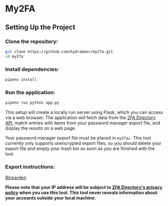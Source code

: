 # My2FA
## Setting Up the Project
### Clone the repository:

```bash
git clone https://github.com/hydrabeer/my2fa.git
cd my2fa
```
### Install dependencies:

```bash
pipenv install
```
### Run the application:

```bash
pipenv run python app.py
```

This setup will create a locally run server using Flask, which you can access via a web browser. The application will fetch data from the [2FA Directory API](https://2fa.directory/api/), match entries with items from your password manager export file, and display the results on a web page.

Your password manager export file must be placed in `my2fa/`. This tool currently only supports unencrypted export files, so you should delete your export file and empty your trash bin as soon as you are finished with the tool.

### Export instructions:
[Bitwarden](https://bitwarden.com/learning/passwordmanager-how-to-export-your-bitwarden-vault/)

**Please note that your IP address will be subject to [2FA Directory's privacy policy](https://2fa.directory/privacy/) when you use this tool. This tool never reveals information about your accounts outside your local machine.**
